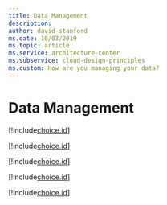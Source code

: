 ```yaml
---
title: Data Management
description: 
author: david-stanford
ms.date: 10/03/2019
ms.topic: article
ms.service: architecture-center
ms.subservice: cloud-design-principles
ms.custom: How are you managing your data? 
---
```


# Data Management

<!-- Databases are replicated geographically when appropriate -->
[!include[choice.id](xref:f7d4b058-15d1-42f5-9ee2-362b3b68ee0d)]

<!-- Data consistency and concurrency are documented -->
[!include[choice.id](xref:69748949-e0f4-46bf-8b99-b49bbc2ebf07)]

<!-- Storage and database services utilize replication -->
[!include[choice.id](xref:d9805b44-8d42-4009-8db5-227a5e249d1a)]

<!-- Using seperate user accounts for production and backup databases -->
[!include[choice.id](xref:7d4dd0b4-6552-47e3-96c5-9b98aef3b50c)]

<!-- Failover and fallback processes are orchestrated and tested -->
[!include[choice.id](xref:5b251e1d-3352-4f3f-8ac6-edbadb0c1471)]

